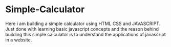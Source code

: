 # Simple-Calculator
Here i am building a simple calculator using HTML CSS and JAVASCRIPT. 
Just done with learning basic javascript concepts and 
the reason behind building this simple calculator is to understand the applications of javascript in a website.
